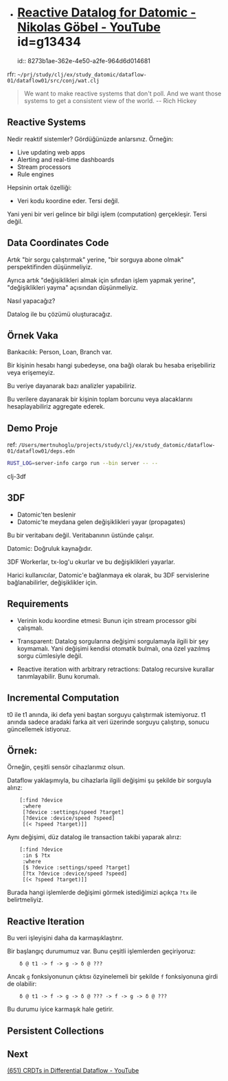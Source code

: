 
- # [Reactive Datalog for Datomic - Nikolas Göbel - YouTube](https://www.youtube.com/watch?v=ZgqFlowyfTA)  id=g13434
  id:: 8273b1ae-362e-4e50-a2fe-964d6d014681

rfr: `~/prj/study/clj/ex/study_datomic/dataflow-01/dataflow01/src/conj/wat.clj`

> We want to make reactive systems that don't poll. And we want those systems to get a consistent view of the world. -- Rich Hickey

## Reactive Systems

Nedir reaktif sistemler? Gördüğünüzde anlarsınız. Örneğin:

- Live updating web apps
- Alerting and real-time dashboards
- Stream processors
- Rule engines

Hepsinin ortak özelliği:

- Veri kodu koordine eder. Tersi değil.

Yani yeni bir veri gelince bir bilgi işlem (computation) gerçekleşir. Tersi değil.

## Data Coordinates Code

Artık "bir sorgu çalıştırmak" yerine, "bir sorguya abone olmak" perspektifinden düşünmeliyiz.

Ayrıca artık "değişiklikleri almak için sıfırdan işlem yapmak yerine", "değişiklikleri yayma" açısından düşünmeliyiz.

Nasıl yapacağız?

Datalog ile bu çözümü oluşturacağız.

## Örnek Vaka

Bankacılık: Person, Loan, Branch var. 

Bir kişinin hesabı hangi şubedeyse, ona bağlı olarak bu hesaba erişebiliriz veya erişemeyiz. 

Bu veriye  dayanarak bazı analizler yapabiliriz.

Bu verilere dayanarak bir kişinin toplam borcunu veya alacaklarını hesaplayabiliriz aggregate ederek.

## Demo Proje

ref: `/Users/mertnuhoglu/projects/study/clj/ex/study_datomic/dataflow-01/dataflow01/deps.edn`

```sh
RUST_LOG=server-info cargo run --bin server -- --
```

clj-3df

## 3DF

- Datomic'ten beslenir
- Datomic'te meydana gelen değişiklikleri yayar (propagates)

Bu bir veritabanı değil. Veritabanının üstünde çalışır.

Datomic: Doğruluk kaynağıdır.

3DF Workerlar, tx-log'u okurlar ve bu değişiklikleri yayarlar.

Harici kullanıcılar, Datomic'e bağlanmaya ek olarak, bu 3DF servislerine bağlanabilirler, değişiklikler için.

## Requirements

- Verinin kodu koordine etmesi: Bunun için stream processor gibi çalışmalı.

- Transparent: Datalog sorgularına değişimi sorgulamayla ilgili bir şey koymamalı. Yani değişimi kendisi otomatik bulmalı, ona özel yazılmış sorgu cümlesiyle değil.

- Reactive iteration with arbitrary retractions: Datalog recursive kurallar tanımlayabilir. Bunu korumalı.

## Incremental Computation

t0 ile t1 anında, iki defa yeni baştan sorguyu çalıştırmak istemiyoruz. t1 anında sadece aradaki farka ait veri üzerinde sorguyu çalıştırıp, sonucu güncellemek istiyoruz. 

## Örnek:

Örneğin, çeşitli sensör cihazlarımız olsun.

Dataflow yaklaşımıyla, bu cihazlarla ilgili değişimi şu şekilde bir sorguyla alırız:

		[:find ?device
		 :where
		 [?device :settings/speed ?target]
		 [?device :device/speed ?speed]
		 [(< ?speed ?target)]]

Aynı değişimi, düz datalog ile transaction takibi yaparak alırız:

		[:find ?device
		 :in $ ?tx
		 :where
		 [$ ?device :settings/speed ?target]
		 [?tx ?device :device/speed ?speed]
		 [(< ?speed ?target)]]

Burada hangi işlemlerde değişimi görmek istediğimizi açıkça `?tx` ile belirtmeliyiz.

## Reactive Iteration

Bu veri işleyişini daha da karmaşıklaştırır.

Bir başlangıç durumumuz var. Bunu çeşitli işlemlerden geçiriyoruz:

		δ @ t1 -> f -> g -> δ @ ???

Ancak `g` fonksiyonunun çıktısı özyinelemeli bir şekilde `f` fonksiyonuna girdi de olabilir:

		δ @ t1 -> f -> g -> δ @ ??? -> f -> g -> δ @ ???

Bu durumu iyice karmaşık hale getirir.
		
## Persistent Collections

## Next

[(651) CRDTs in Differential Dataflow - YouTube](https://www.youtube.com/watch?v=qH66sF3kM8E)
